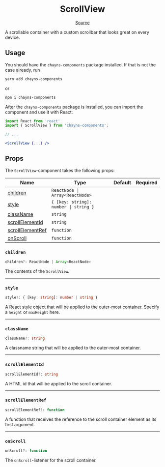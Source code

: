 <h1 align="center">ScrollView</h1>

<p align="center">
    <a href="/src/react-chayns-scrollview/component/ScrollView.jsx">Source</a>
</p>

A scrollable container with a custom scrollbar that looks great on every device.

## Usage

You should have the `chayns-components` package installed. If that is not the
case already, run

```bash
yarn add chayns-components
```

or

```bash
npm i chayns-components
```

After the `chayns-components` package is installed, you can import the component
and use it with React:

```jsx
import React from 'react'
import { ScrollView } from 'chayns-components';

// ...

<ScrollView {...} />
```

## Props

The `ScrollView`-component takes the following props:

| Name                                  | Type                                  | Default | Required |
| ------------------------------------- | ------------------------------------- | ------- | :------: |
| [children](#children)                 | `ReactNode \| Array<ReactNode>`       |         |          |
| [style](#style)                       | `{ [key: string]: number \| string }` |         |          |
| [className](#classname)               | `string`                              |         |          |
| [scrollElementId](#scrollelementid)   | `string`                              |         |          |
| [scrollElementRef](#scrollelementref) | `function`                            |         |          |
| [onScroll](#onscroll)                 | `function`                            |         |          |

### `children`

```ts
children?: ReactNode | Array<ReactNode>
```

The contents of the `ScrollView`.

---

### `style`

```ts
style?: { [key: string]: number | string }
```

A React style object that will be applied to the outer-most container. Specify a
`height` or `maxHeight` here.

---

### `className`

```ts
className?: string
```

A classname string that will be applied to the outer-most container.

---

### `scrollElementId`

```ts
scrollElementId?: string
```

A HTML id that will be applied to the scroll container.

---

### `scrollElementRef`

```ts
scrollElementRef?: function
```

A function that receives the reference to the scroll container element as its
first argument.

---

### `onScroll`

```ts
onScroll?: function
```

The `onScroll`-listener for the scroll container.
